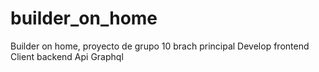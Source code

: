 # builder_on_home
Builder on home, proyecto de grupo 10
brach principal Develop
frontend Client
backend Api Graphql
